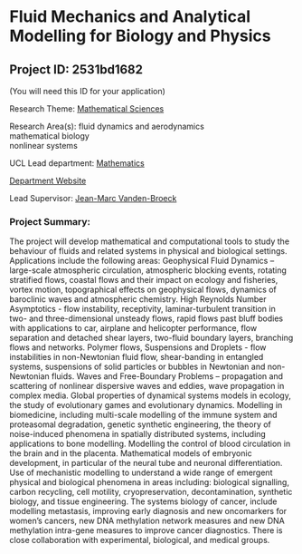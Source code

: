 # Fluid Mechanics and Analytical Modelling for Biology and Physics

## Project ID: **2531bd1682**
(You will need this ID for your application)

Research Theme: [Mathematical Sciences](../themes/mathematical-sciences.md)

Research Area(s):
fluid dynamics and aerodynamics<br />mathematical biology<br />nonlinear systems

UCL Lead department: [Mathematics](../departments/mathematics.md)

[Department Website](https://www.ucl.ac.uk/maths)

Lead Supervisor: [Jean-Marc Vanden-Broeck](https://profiles.ucl.ac.uk/4560)

### Project Summary:

The project will develop mathematical and computational tools to study the behaviour of fluids and related systems in physical and biological settings. Applications include the following areas:
Geophysical Fluid Dynamics – large-scale atmospheric circulation, atmospheric blocking events, rotating stratified flows, coastal flows and their impact on ecology and fisheries, vortex motion, topographical effects on geophysical flows, dynamics of baroclinic waves and atmospheric chemistry.
High Reynolds Number Asymptotics - flow instability, receptivity, laminar-turbulent transition in two- and three-dimensional unsteady flows, rapid flows past bluff bodies with applications to car, airplane and helicopter performance, flow separation and detached shear layers, two-fluid boundary layers, branching flows and networks. 
Polymer flows, Suspensions and Droplets - flow instabilities in non-Newtonian fluid flow, shear-banding in entangled systems, suspensions of solid particles or bubbles in Newtonian and non-Newtonian fluids.
Waves and Free-Boundary Problems – propagation and scattering of nonlinear dispersive waves and eddies, wave propagation in complex media.
Global properties of dynamical systems models in ecology, the study of evolutionary games and evolutionary dynamics.
Modelling in biomedicine, including multi-scale modelling of the immune system and proteasomal degradation, genetic synthetic engineering, the theory of noise-induced phenomena in spatially distributed systems, including applications to bone modelling. 
Modelling the control of blood circulation in the brain and in the placenta.
Mathematical models of embryonic development, in particular of the neural tube and neuronal differentiation. 
Use of mechanistic modelling to understand a wide range of emergent physical and biological phenomena in areas including: biological signalling, carbon recycling, cell motility, cryopreservation, decontamination, synthetic biology, and tissue engineering. 
The systems biology of cancer, include modelling metastasis, improving early diagnosis and new oncomarkers for women’s cancers, new DNA methylation network measures and new DNA methylation intra-gene measures to improve cancer diagnostics.
There is close collaboration with experimental, biological, and medical groups.
